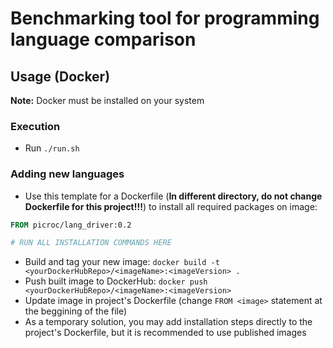 # Benchmarking tool for programming language comparison

## Usage (Docker)

<b>Note:</b> Docker must be installed on your system

### Execution

- Run ```./run.sh```

### Adding new languages

- Use this template for a Dockerfile (<b>In different directory, do not change Dockerfile for this project!!!</b>) to install all required packages on image: 
```Dockerfile 
FROM picroc/lang_driver:0.2

# RUN ALL INSTALLATION COMMANDS HERE
```
- Build and tag your new image:
```docker build -t <yourDockerHubRepo>/<imageName>:<imageVersion> .```
- Push built image to DockerHub:
```docker push <yourDockerHubRepo>/<imageName>:<imageVersion>```
- Update image in project's Dockerfile (change ```FROM <image>``` statement at the beggining of the file)
- As a temporary solution, you may add installation steps directly to the project's Dockerfile, but it is recommended to use published images